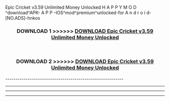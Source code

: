  Epic Cricket v3.59 Unlimited Money Unlocked  H A P P Y M O D ^download^APK- A P P -IOS^mod^premium^unlocked-for A n d r o i d-[NO.ADS]-hnkos



<div align="center">

<h3>DOWNLOAD 1 >>>>>> <a href="https://en-mod.web.app/?en= Epic Cricket v3.59 Unlimited Money Unlocked ">DOWNLOAD Epic Cricket v3.59 Unlimited Money Unlocked  </a></h3><br>

<h3>DOWNLOAD 2 >>>>>> <a href="https://en-mod.web.app/?en= Epic Cricket v3.59 Unlimited Money Unlocked ">DOWNLOAD Epic Cricket v3.59 Unlimited Money Unlocked  </a></h3>

</div>
----------------------------------------------------------

----------------------------------------------------------

----------------------------------------------------------

----------------------------------------------------------



